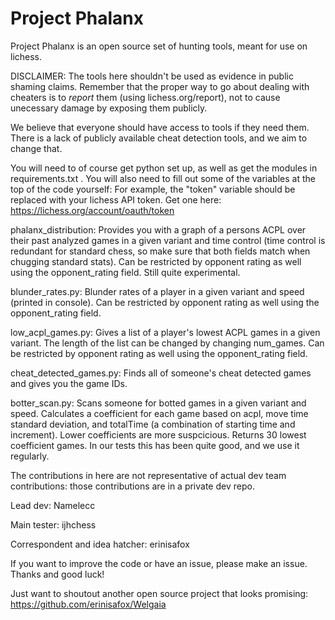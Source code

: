 # Project Phalanx

Project Phalanx is an open source set of hunting tools, meant for use on lichess. 

DISCLAIMER: The tools here shouldn't be used as evidence in public shaming claims. Remember that the proper way to go about dealing with cheaters is to *report* them (using lichess.org/report), not to cause unecessary damage by exposing them publicly. 

We believe that everyone should have access to tools if they need them. There is a lack of publicly available cheat detection tools, and we aim to change that.

You will need to of course get python set up, as well as get the modules in requirements.txt . You will also need to fill out some of the variables at the top of the code yourself: For example, the "token" variable should be replaced with your lichess API token. Get one here: https://lichess.org/account/oauth/token

phalanx_distribution: Provides you with a graph of a persons ACPL over their past analyzed games in a given variant and time control (time control is redundant for standard chess, so make sure that both fields match when chugging standard stats). Can be restricted by opponent rating as well using the opponent_rating field. Still quite experimental. 

blunder_rates.py: Blunder rates of a player in a given variant and speed (printed in console). Can be restricted by opponent rating as well using the opponent_rating field.

low_acpl_games.py: Gives a list of a player's lowest ACPL games in a given variant. The length of the list can be changed by changing num_games. Can be restricted by opponent rating as well using the opponent_rating field.

cheat_detected_games.py: Finds all of someone's cheat detected games and gives you the game IDs.

botter_scan.py: Scans someone for botted games in a given variant and speed. Calculates a coefficient for each game based on acpl, move time standard deviation, and totalTime (a combination of starting time and increment). Lower coefficients are more suspcicious. Returns 30 lowest coefficient games. In our tests this has been quite good, and we use it regularly. 

The contributions in here are not representative of actual dev team contributions: those contributions are in a private dev repo.

Lead dev: Namelecc

Main tester: ijhchess

Correspondent and idea hatcher: erinisafox

If you want to improve the code or have an issue, please make an issue. Thanks and good luck!

Just want to shoutout another open source project that looks promising: https://github.com/erinisafox/Welgaia
